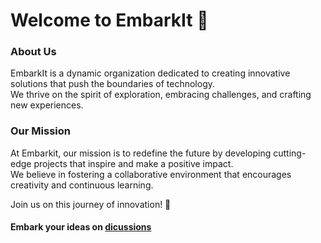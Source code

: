 # Welcome to EmbarkIt 🚀

### About Us
EmbarkIt is a dynamic organization dedicated to creating innovative solutions that push the boundaries of technology.  
We thrive on the spirit of exploration, embracing challenges, and crafting new experiences.

### Our Mission
At Embarkit, our mission is to redefine the future by developing cutting-edge projects that inspire and make a positive impact.  
We believe in fostering a collaborative environment that encourages creativity and continuous learning.

Join us on this journey of innovation! 🌟

#### Embark your ideas on [dicussions](https://github.com/EmbarkIt/discussions/)
